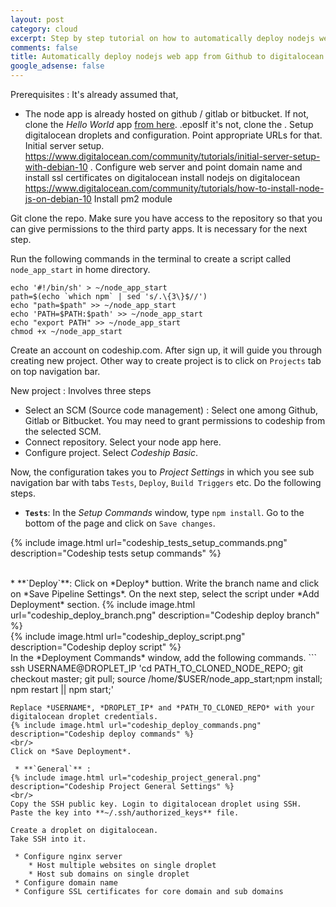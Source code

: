 ```yaml
---
layout: post
category: cloud
excerpt: Step by step tutorial on how to automatically deploy nodejs web app hosted on github to digitalocean cloud platform.
comments: false
title: Automatically deploy nodejs web app from Github to digitalocean
google_adsense: false
---
```


Prerequisites :
It's already assumed that,
 * The node app is already hosted on github / gitlab or bitbucket. If not, clone the *Hello World* app [from here](https://github.com/nayabbashasayed/node_hello_world.git).
.eposIf it's not, clone the .
Setup digitalocean droplets and configuration. Point appropriate URLs for that.
Initial server setup. https://www.digitalocean.com/community/tutorials/initial-server-setup-with-debian-10 .
Configure web server and point domain name and install ssl certificates on digitalocean
install nodejs on digitalocean https://www.digitalocean.com/community/tutorials/how-to-install-node-js-on-debian-10
Install pm2 module

Git clone the repo. Make sure you have access to the repository so that you can give permissions to the third party apps. It is necessary for the next step.

Run the following commands in the terminal to create a script called `node_app_start` in home directory.
```
echo '#!/bin/sh' > ~/node_app_start
path=$(echo `which npm` | sed 's/.\{3\}$//')
echo "path=$path" >> ~/node_app_start
echo 'PATH=$PATH:$path' >> ~/node_app_start
echo "export PATH" >> ~/node_app_start
chmod +x ~/node_app_start 
```
Create an account on codeship.com. After sign up, it will guide you through creating new project. Other way to create project is to click on `Projects` tab on top navigation bar.

New project : Involves three steps
 * Select an SCM (Source code management) : Select one among Github, Gitlab or Bitbucket. You may need to grant permissions to codeship from the selected SCM.
 * Connect repository. Select your node app here.
 * Configure project. Select *Codeship Basic*.

Now, the configuration takes you to *Project Settings* in which you see sub navigation bar with tabs `Tests`, `Deploy`, `Build Triggers` etc. Do the following steps.
 * **`Tests`**: In the *Setup Commands* window, type `npm install`. Go to the bottom of the page and click on `Save changes`.

{% include image.html url="codeship_tests_setup_commands.png" description="Codeship tests setup commands" %}

<br/>
 * **`Deploy`**: Click on *Deploy* buttion. Write the branch name and click on *Save Pipeline Settings*. On the next step, select the script under *Add Deployment* section.
{% include image.html url="codeship_deploy_branch.png" description="Codeship deploy branch" %}
<br/>
{% include image.html url="codeship_deploy_script.png" description="Codeship deploy script" %}
<br/>
 In the *Deployment Commands* window, add the following commands.
```
ssh USERNAME@DROPLET_IP 'cd PATH_TO_CLONED_NODE_REPO; git checkout master; git pull; source /home/$USER/node_app_start;npm install; npm restart || npm start;'

```
Replace *USERNAME*, *DROPLET_IP* and *PATH_TO_CLONED_REPO* with your digitalocean droplet credentials.
{% include image.html url="codeship_deploy_commands.png" description="Codeship deploy commands" %}
<br/>
Click on *Save Deployment*.

 * **`General`** :
{% include image.html url="codeship_project_general.png" description="Codeship Project General Settings" %}
<br/>
Copy the SSH public key. Login to digitalocean droplet using SSH. Paste the key into **~/.ssh/authorized_keys** file.

Create a droplet on digitalocean.
Take SSH into it.

 * Configure nginx server
    * Host multiple websites on single droplet
    * Host sub domains on single droplet
 * Configure domain name
 * Configure SSL certificates for core domain and sub domains
